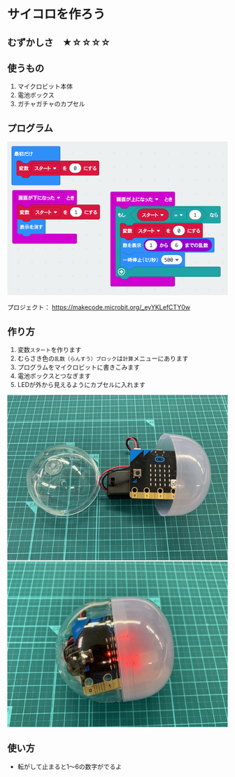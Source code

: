 # サイコロを作ろう

## むずかしさ　★☆☆☆☆

## 使うもの
1. マイクロビット本体
2. 電池ボックス
3. ガチャガチャのカプセル

## プログラム

![](./dice.png)

プロジェクト： https://makecode.microbit.org/_eyYKLefCTY0w

## 作り方

1. 変数`スタート`を作ります
2. むらさき色の`乱数（らんすう）ブロック`は`計算`メニューにあります
3. プログラムをマイクロビットに書きこみます
4. 電池ボックスとつなぎます
5. LEDが外から見えるようにカプセルに入れます  

![](./dice1.jpg)
![](./dice2.jpg)

## 使い方

* 転がして止まると1〜6の数字がでるよ


